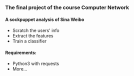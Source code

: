 ### The final project of the course Computer Network

#### A sockpuppet analysis of Sina Weibo

* Scratch the users' info
* Extract the features
* Train a classifier

#### Requirements:

* Python3 with requests
* More...

